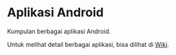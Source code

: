 # Aplikasi Android

Kumpulan berbagai aplikasi Android.

Untuk melihat detail berbagai aplikasi, bisa dilihat di [Wiki](https://github.com/mzaini30/aplikasi-android/wiki).
